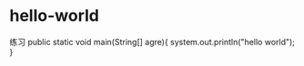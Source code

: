 # hello-world
练习
public static void main(String[] agre){
      system.out.println("hello world");
}
